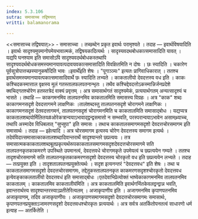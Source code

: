 ```yaml
---
index: 5.3.106
sutra: समासाच्च तद्विषयात्‌
vritti: balamanorama

---
```

<<समासाच्च तद्विषयात्>> - समासाच्चा । तच्छब्देन प्रकृत इवार्थः परामृश्यते । तदाह — इवार्थविषयादिति । इवार्थः सादृश्यमुपमानोपमेयभावात्मकं, तद्विषयकादित्यर्थः । सादृस्यवदथबोधकात्समासादिति यावत् । यद्यपि घनश्याम इति समासोऽपि सादृश्यवदर्थबोधकस्तथापि सादृश्यवदर्थबोधकसमस्यमानयावत्पदावयवकात्समासादिति विवक्षितमिति न दोषः । छः स्यादिति । चकारेण पूर्वसूत्रोपात्तच्छस्यानुकर्षादिति भावः ।इवार्थे॑इति शेषः । "पूगाञ्ञ्यः" इत्यतः प्रागिवाधिकारात् । ततश्च इवार्थसमस्यमानयावत्पकात्समासादिवार्थे छः स्यादिति लभ्यते । काकतालीयो देवदत्तस्य वध इति । काकः कश्चिदकस्मात्ताल वृक्षस्य मूलं गतस्तालफलपतनान्भृतः । तथैव कश्चिद्देवदत्तोऽकस्मान्निर्जनप्रदेशे क्वचिद्गतश्चोरेण हतस्तत्रेदं वाक्यं प्रवृत्तम् । अत्र समासार्थगतं सादृश्यमेकं, प्रत्ययार्थगतम् अन्यत्सादृश्यं च भासते । तथाहि — काकगमनमिव तालपतनमिव काकतालमिति समासस्य विग्रहः । अत्र "काक" शब्दः काकागमनसदृशे देवदत्तागमने लाक्षणिकः ।ताल॑शब्दस्तु तालपतनसदृशे चोरागमने लाक्षणिकः । काकागमनसदृशं देतवदत्तागमनं, तालपतनसदृशं चोरागमनमिति च काकतालमिति समासाद्बोधः । यद्यप्यत्र काकतालशब्दयोर्मिलितय#ओरेकत्रान्वयाऽभावाद्द्वन्द्वसमासो न सम्भवति, परस्परान्वयाऽभावेन असामथ्र्याच्च, तथापि अस्मादेव विधिबलात् "सुप्सुपा" इति समासः । तथाच काकतालसमागमसदृशो देवदत्तचोरसमागम इति समासार्थः । तदाह — इहेत्यादि । अत्र चोरसमागम इत्यस्य चोरेण देवदत्तस्य समागम इत्यर्थः । तदेवंविदात्समासात्काकतालशब्दादिवान्तरार्थे सादृश्यान्तरे छप्रत्ययः । तत्र समासात्मककाकतालशब्दबूतप्रकृत्यर्थरूपकाकतालसमागमसदृशदेवदत्तचोरसमागमे सति तालपतनकृतकाकमरणे उपस्थिते उपमानत्वं, देवदत्तवधे चोरागमकृते उपमेयत्वं च छप्रत्ययेन गम्यते । ततश्च तादृशचोरसमागमे सति तालपतनकृतकाकमरणसदृशो देवदत्तस्य चोरकृतो वध इति छप्रत्ययेन लभ्यते । तदाह — तत्प्रयुक्त इति । तादृशतालपतनप्रयुक्तेत्यर्थः । सदृश इत्यनन्तरं "देवदत्तवध" इति शेषः । तथा च काकतालसमागमसदृशो देवदत्तचोरसमागमः, तद्देतुकस्तालपतनकृत काकमरणसदृशश्चोरकृतो देवदत्तवध इत्येवङ्काकलतालीयो देवदत्तवध॑ इति समासाद्बोधः ।एतदेवाभिप्रेत्योक्तं भाष्येकाकागमनमिव तालपतनमिव काकतालम् । काकतालमिव काकतालीय॑मिति । अत्र काकतालमिति इवार्थगर्भितकेवलद्वन्द्वान्न भवति, इवान्तरार्थस्य सादृश्यान्तरस्याऽप्रतीतेरित्यलम् । अजाकृपाणीय इति । अजागमनमिव कृपाणपतनमिव अजाकृपाणम्, तदिव अजाकृपाणीयः । अजाकृपाणसमागमसदृशो देवदत्तचोरसमागमः समासार्थः, कृपाणपतनप्रयुक्ताऽजामरणसदृशो देवदत्तवधश्चोरकृतः प्रत्ययार्थः । अत्र सर्वत्र अतर्कितोपनतत्वं साधारणो धर्म इत्याह — अतर्कितेति ।